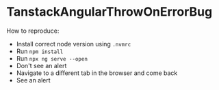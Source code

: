 # TanstackAngularThrowOnErrorBug

How to reproduce:

- Install correct node version using `.nvmrc`
- Run `npm install`
- Run `npx ng serve --open`
- Don't see an alert
- Navigate to a different tab in the browser and come back
- See an alert
